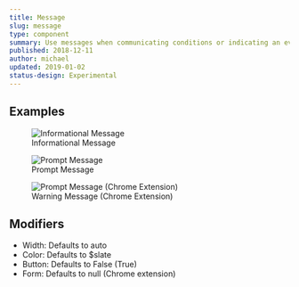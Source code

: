 ```yaml
---
title: Message
slug: message
type: component
summary: Use messages when communicating conditions or indicating an event. Content can include authentication, information, confirmation, warnings, and error messages. It is important to specify which of these the content of the Message falls under in order to choose the correct color. A small Text button can be added to single line messages except in the Chrome Extension Form.
published: 2018-12-11
author: michael
updated: 2019-01-02
status-design: Experimental
---
```


##  Examples

<figure>
    <img src="/static/images/message-info.png" alt="Informational Message">
    <figcaption>Informational Message</figcaption>
</figure>

<figure>
    <img src="/static/images/message-prompt.png" alt="Prompt Message">
    <figcaption>Prompt Message</figcaption>
</figure>

<figure>
    <img src="/static/images/message-warning-ce.png" alt="Prompt Message (Chrome Extension)">
    <figcaption>Warning Message (Chrome Extension)</figcaption>
</figure>

## Modifiers
* Width: Defaults to auto
* Color: Defaults to $slate
* Button: Defaults to False (True)
* Form: Defaults to null (Chrome extension)